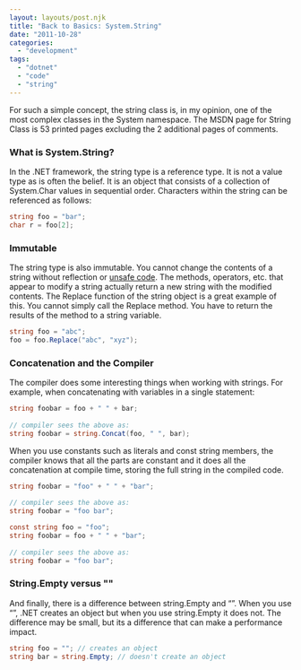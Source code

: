 ```yaml
---
layout: layouts/post.njk
title: "Back to Basics: System.String"
date: "2011-10-28"
categories: 
  - "development"
tags: 
  - "dotnet"
  - "code"
  - "string"
---
```


For such a simple concept, the string class is, in my opinion, one of the most complex classes in the System namespace. The MSDN page for String Class is 53 printed pages excluding the 2 additional pages of comments.

<h3>What is System.String?</h3>

In the .NET framework, the string type is a reference type. It is not a value type as is often the belief. It is an object that consists of a collection of System.Char values in sequential order. Characters within the string can be referenced as follows:

``` csharp
string foo = "bar"; 
char r = foo[2];
```

<h3>Immutable</h3>

The string type is also immutable. You cannot change the contents of a string without reflection or [unsafe code](http://msdn.microsoft.com/en-us/library/ms228599.aspx "[MSDN] How to: Modify String Contents"). The methods, operators, etc. that appear to modify a string actually return a new string with the modified contents. The Replace function of the string object is a great example of this. You cannot simply call the Replace method. You have to return the results of the method to a string variable.

``` csharp
string foo = "abc";
foo = foo.Replace("abc", "xyz");
```

<h3>Concatenation and the Compiler</h3>

The compiler does some interesting things when working with strings. For example, when concatenating with variables in a single statement:

``` csharp
string foobar = foo + " " + bar;
 
// compiler sees the above as:
string foobar = string.Concat(foo, " ", bar);
```

When you use constants such as literals and const string members, the compiler knows that all the parts are constant and it does all the concatenation at compile time, storing the full string in the compiled code.

``` csharp
string foobar = "foo" + " " + "bar";
 
// compiler sees the above as:
string foobar = "foo bar";
```

``` csharp
const string foo = "foo";
string foobar = foo + " " + "bar";
 
// compiler sees the above as:
string foobar = "foo bar";
```

<h3>String.Empty versus ""</h3>

And finally, there is a difference between string.Empty and “”. When you use “”, .NET creates an object but when you use string.Empty it does not. The difference may be small, but its a difference that can make a performance impact.

``` csharp
string foo = ""; // creates an object
string bar = string.Empty; // doesn't create an object
```
